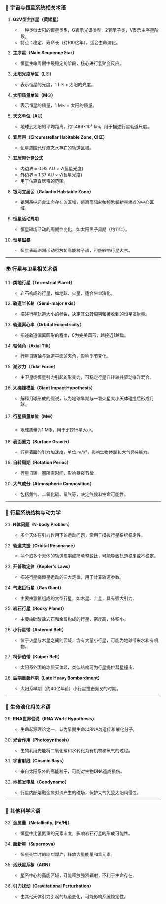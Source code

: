 ### 🌌 **宇宙与恒星系统相关术语**

1. **G2V型主序星（黄矮星）**  
   - 一种类似太阳的恒星类型，G表示光谱类型，2表示子类，V表示主序星阶段。  
   - 特点：稳定、寿命长（约100亿年），适合生命演化。

2. **主序星（Main Sequence Star）**  
   - 恒星生命周期中最稳定的阶段，核心进行氢聚变反应。

3. **太阳光度单位（L☉）**  
   - 表示恒星的光度，1 L☉ = 太阳的光度。

4. **太阳质量单位（M☉）**  
   - 表示恒星的质量，1 M☉ = 太阳的质量。

5. **天文单位（AU）**  
   - 地球到太阳的平均距离，约1.496×10⁸ km，用于描述行星轨道尺度。

6. **宜居带（Circumstellar Habitable Zone, CHZ）**  
   - 恒星周围允许液态水存在的轨道区域。

7. **宜居带计算公式**  
   - 内边界 ≈ 0.95 AU × √(恒星光度)  
   - 外边界 ≈ 1.37 AU × √(恒星光度)  
   - 用于估算宜居带的范围。

8. **银河宜居区（Galactic Habitable Zone）**  
   - 银河系中适合生命存在的区域，远离高辐射和频繁超新星爆发的中心区域。

9. **恒星活动周期**  
   - 恒星磁场活动的周期性变化，如太阳黑子周期（约11年）。

10. **恒星磁暴**  
    - 恒星表面剧烈活动释放的高能粒子流，可能影响行星大气。

---

### 🌍 **行星与卫星相关术语**

11. **类地行星（Terrestrial Planet）**  
    - 岩石构成的行星，如地球、火星，适合生命演化。

12. **轨道半长轴（Semi-major Axis）**  
    - 描述行星轨道大小的参数，决定其公转周期和接收到的恒星辐射量。

13. **轨道离心率（Orbital Eccentricity）**  
    - 描述轨道偏离圆形的程度，0为完美圆形，越接近1越扁。

14. **轴倾角（Axial Tilt）**  
    - 行星自转轴与轨道平面的夹角，影响季节变化。

15. **潮汐力（Tidal Force）**  
    - 由卫星或恒星引力引起的形变力，可稳定行星自转轴并驱动海洋混合。

16. **大碰撞模型（Giant Impact Hypothesis）**  
    - 解释月球形成的假说，认为地球早期与一颗火星大小天体碰撞后形成月球。

17. **行星质量单位（M🜨）**  
    - 地球质量为1 M🜨，用于比较行星大小。

18. **表面重力（Surface Gravity）**  
    - 行星表面的引力加速度，单位 m/s²，影响生物体型和大气保持能力。

19. **自转周期（Rotation Period）**  
    - 行星自转一圈所需时间，影响昼夜节律。

20. **大气成分（Atmospheric Composition）**  
    - 包括氮气、二氧化碳、氧气等，决定气候和生命可能性。

---

### 🌠 **行星系统结构与动力学**

21. **N体问题（N-body Problem）**  
    - 多个天体在引力作用下的运动问题，常用于模拟行星系统稳定性。

22. **轨道共振（Orbital Resonance）**  
    - 两个或多个天体的轨道周期成简单整数比，可能导致轨道稳定或不稳定。

23. **开普勒定律（Kepler's Laws）**  
    - 描述行星绕恒星运动的三大定律，用于计算轨道参数。

24. **气态巨行星（Gas Giant）**  
    - 主要由氢氦组成的大型行星，如木星、土星，具有强大引力。

25. **岩石行星（Rocky Planet）**  
    - 主要由硅酸盐岩石和金属构成的行星，密度高，体积小。

26. **小行星带（Asteroid Belt）**  
    - 位于火星与木星之间的区域，含有大量小行星，可能为地球带来水和有机物。

27. **柯伊伯带（Kuiper Belt）**  
    - 太阳系外围的冰质天体带，类似结构可为行星提供彗星撞击。

28. **后期重轰炸期（Late Heavy Bombardment）**  
    - 太阳系早期（约40亿年前）小行星撞击频发的时期。

---

### 🧬 **生命演化相关术语**

29. **RNA世界假说（RNA World Hypothesis）**  
    - 生命起源理论之一，认为早期生命以RNA为遗传和催化分子。

30. **光合作用（Photosynthesis）**  
    - 生物利用光能将二氧化碳和水转化为有机物和氧气的过程。

31. **宇宙射线（Cosmic Rays）**  
    - 来自太阳系外的高能粒子，可能对生物DNA造成损伤。

32. **地核发电机（Geodynamo）**  
    - 行星内部熔融金属对流产生的磁场，保护大气免受太阳风侵蚀。

---

### 📏 **其他科学术语**

33. **金属量（Metallicity, [Fe/H]）**  
    - 恒星中比氢氦重的元素丰度，影响岩石行星的形成可能性。

34. **超新星（Supernova）**  
    - 恒星死亡时的剧烈爆炸，释放大量能量和重元素。

35. **活跃星系核（AGN）**  
    - 星系中心的高能区域，可能释放强烈辐射，不利于生命存在。

36. **引力扰动（Gravitational Perturbation）**  
    - 由其他天体引力引起的轨道变化，可能影响系统稳定性。